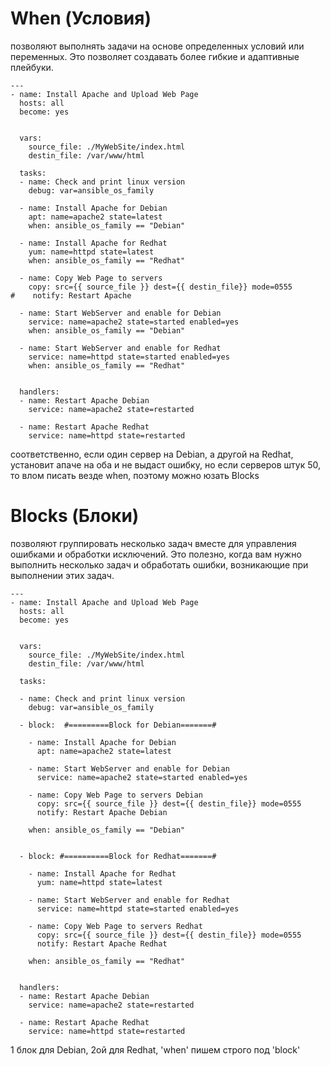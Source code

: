 # When (Условия)
позволяют выполнять задачи на основе определенных условий или переменных. Это позволяет создавать более гибкие и адаптивные плейбуки.
```
---
- name: Install Apache and Upload Web Page
  hosts: all
  become: yes


  vars:
    source_file: ./MyWebSite/index.html
    destin_file: /var/www/html

  tasks:
  - name: Check and print linux version
    debug: var=ansible_os_family

  - name: Install Apache for Debian
    apt: name=apache2 state=latest
    when: ansible_os_family == "Debian"

  - name: Install Apache for Redhat
    yum: name=httpd state=latest
    when: ansible_os_family == "Redhat"

  - name: Copy Web Page to servers
    copy: src={{ source_file }} dest={{ destin_file}} mode=0555
#    notify: Restart Apache

  - name: Start WebServer and enable for Debian
    service: name=apache2 state=started enabled=yes
    when: ansible_os_family == "Debian"

  - name: Start WebServer and enable for Redhat
    service: name=httpd state=started enabled=yes
    when: ansible_os_family == "Redhat"


  handlers:
  - name: Restart Apache Debian
    service: name=apache2 state=restarted

  - name: Restart Apache Redhat
    service: name=httpd state=restarted
```
соответственно, если один сервер на Debian, а другой на Redhat, установит апаче на оба и не выдаст ошибку, но если серверов штук 50, то влом писать везде when, поэтому можно юзать Blocks

# Blocks (Блоки)
позволяют группировать несколько задач вместе для управления ошибками и обработки исключений. Это полезно, когда вам нужно выполнить несколько задач и обработать ошибки, возникающие при выполнении этих задач.

```
---
- name: Install Apache and Upload Web Page
  hosts: all
  become: yes


  vars:
    source_file: ./MyWebSite/index.html
    destin_file: /var/www/html

  tasks:

  - name: Check and print linux version
    debug: var=ansible_os_family

  - block:  #=========Block for Debian=======#

    - name: Install Apache for Debian
      apt: name=apache2 state=latest

    - name: Start WebServer and enable for Debian
      service: name=apache2 state=started enabled=yes

    - name: Copy Web Page to servers Debian
      copy: src={{ source_file }} dest={{ destin_file}} mode=0555
      notify: Restart Apache Debian

    when: ansible_os_family == "Debian"


  - block: #==========Block for Redhat=======#

    - name: Install Apache for Redhat
      yum: name=httpd state=latest

    - name: Start WebServer and enable for Redhat
      service: name=httpd state=started enabled=yes

    - name: Copy Web Page to servers Redhat
      copy: src={{ source_file }} dest={{ destin_file}} mode=0555
      notify: Restart Apache Redhat

    when: ansible_os_family == "Redhat"


  handlers:
  - name: Restart Apache Debian
    service: name=apache2 state=restarted

  - name: Restart Apache Redhat
    service: name=httpd state=restarted
```
1 блок для Debian, 2ой для Redhat, 'when' пишем строго под 'block'


